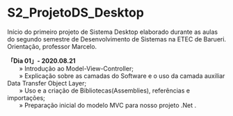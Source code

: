 # S2_ProjetoDS_Desktop
Início do primeiro projeto de Sistema Desktop elaborado durante as aulas do segundo semestre de Desenvolvimento de Sistemas na ETEC de Barueri. <br>
Orientação, professor Marcelo.

__「Dia 01」- 2020.08.21__  <br>
&nbsp;&nbsp;&nbsp;&nbsp;&nbsp;&nbsp; » Introdução ao Model-View-Controller; <br>
&nbsp;&nbsp;&nbsp;&nbsp;&nbsp;&nbsp; » Explicação sobre as camadas do Software e o uso da camada auxiliar Data Transfer Object Layer; <br>
&nbsp;&nbsp;&nbsp;&nbsp;&nbsp;&nbsp; » Uso e a criação de Bibliotecas(Assemblies), referências e importações; <br>
&nbsp;&nbsp;&nbsp;&nbsp;&nbsp;&nbsp; » Preparação inicial do modelo MVC para nosso projeto .Net .
